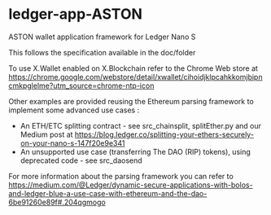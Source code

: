 # ledger-app-ASTON
ASTON wallet application framework for Ledger Nano S

This follows the specification available in the doc/folder

To use X.Wallet enabled on X.Blockchain refer to the Chrome Web store at https://chrome.google.com/webstore/detail/xwallet/cihoidjklpcahkkomjbipncmkpglelme?utm_source=chrome-ntp-icon 

Other examples are provided reusing the Ethereum parsing framework to implement some advanced use cases : 

  * An ETH/ETC splitting contract - see src_chainsplit, splitEther.py and our Medium post at https://blog.ledger.co/splitting-your-ethers-securely-on-your-nano-s-147f20e9e341
  * An unsupported use case (transferring The DAO (RIP) tokens), using deprecated code - see src_daosend 


For more information about the parsing framework you can refer to https://medium.com/@Ledger/dynamic-secure-applications-with-bolos-and-ledger-blue-a-use-case-with-ethereum-and-the-dao-6be91260e89f#.204qgmogo 

